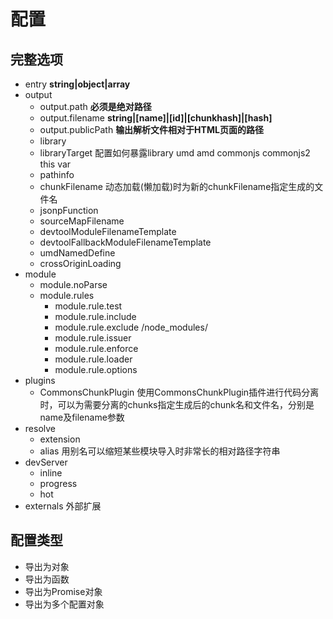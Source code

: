 # 配置

## 完整选项
* entry
**string|object|array**
* output
  * output.path
    **必须是绝对路径**
  * output.filename
    **string|[name]|[id]|[chunkhash]|[hash]**
  * output.publicPath
    **输出解析文件相对于HTML页面的路径**
  * library
  * libraryTarget 配置如何暴露library
    umd amd commonjs commonjs2 this var
  * pathinfo
  * chunkFilename
    动态加载(懒加载)时为新的chunkFilename指定生成的文件名       
  * jsonpFunction
  * sourceMapFilename
  * devtoolModuleFilenameTemplate
  * devtoolFallbackModuleFilenameTemplate
  * umdNamedDefine
  * crossOriginLoading
* module
  * module.noParse
  * module.rules
    * module.rule.test
    * module.rule.include
    * module.rule.exclude
        /node_modules/    
    * module.rule.issuer
    * module.rule.enforce
    * module.rule.loader
    * module.rule.options
* plugins
  * CommonsChunkPlugin
    使用CommonsChunkPlugin插件进行代码分离时，可以为需要分离的chunks指定生成后的chunk名和文件名，分别是name及filename参数   
* resolve
  * extension
  * alias
    用别名可以缩短某些模块导入时非常长的相对路径字符串   
* devServer
  * inline
  * progress
  * hot
* externals
  外部扩展

## 配置类型
* 导出为对象
* 导出为函数
* 导出为Promise对象
* 导出为多个配置对象